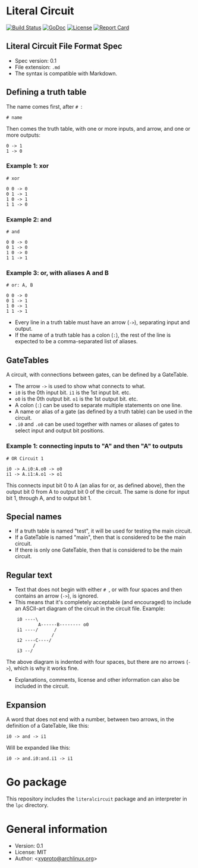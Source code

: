 # Literal Circuit

[![Build Status](https://travis-ci.org/xyproto/literalcircuit.svg?branch=master)](https://travis-ci.org/xyproto/literalcircuit) [![GoDoc](https://godoc.org/github.com/xyproto/literalcircuit?status.svg)](http://godoc.org/github.com/xyproto/literalcircuit) [![License](http://img.shields.io/badge/license-MIT-red.svg?style=flat)](https://raw.githubusercontent.com/xyproto/literalcircuit/master/LICENSE) [![Report Card](https://img.shields.io/badge/go_report-A+-brightgreen.svg?style=flat)](http://goreportcard.com/report/xyproto/literalcircuit)

## Literal Circuit File Format Spec

* Spec version: 0.1
* File extension: `.md`
* The syntax is compatible with Markdown.

## Defining a truth table

The name comes first, after `# `:

    # name

Then comes the truth table, with one or more inputs, and arrow, and one or more outputs:

    0 -> 1
    1 -> 0

### Example 1: xor

    # xor

    0 0 -> 0
    0 1 -> 1
    1 0 -> 1
    1 1 -> 0

### Example 2: and

    # and

    0 0 -> 0
    0 1 -> 0
    1 0 -> 0
    1 1 -> 1

### Example 3: or, with aliases A and B

    # or: A, B

    0 0 -> 0
    0 1 -> 1
    1 0 -> 1
    1 1 -> 1

* Every line in a truth table must have an arrow (`->`), separating input and output.
* If the name of a truth table has a colon (`:`), the rest of the line is expected to be a comma-separated list of aliases.

## GateTables

A circuit, with connections between gates, can be defined by a GateTable.

* The arrow `->` is used to show what connects to what.
* `i0` is the 0th input bit. `i1` is the 1st input bit. etc.
* `o0` is the 0th output bit. `o1` is the 1st output bit. etc.
* A colon (`:`)  can be used to separate multiple statements on one line.
* A name or alias of a gate (as defined by a truth table) can be used in the circuit.
* `.i0` and `.o0` can be used together with names or aliases of gates to select input and output bit positions.

### Example 1: connecting inputs to "A" and then "A" to outputs

    # OR Circuit 1

    i0 -> A.i0:A.o0 -> o0
    i1 -> A.i1:A.o1 -> o1

This connects input bit 0 to A (an alias for or, as defined above), then the output bit 0 from A to output bit 0 of the circuit.
The same is done for input bit 1, through A, and to output bit 1.

## Special names

* If a truth table is named "test", it will be used for testing the main circuit.
* If a GateTable is named "main", then that is considered to be the main circuit.
* If there is only one GateTable, then that is considered to be the main circuit.

## Regular text

* Text that does not begin with either `# `, or with four spaces and then contains an arrow (`->`), is ignored.
* This means that it's completely acceptable (and encouraged) to include an ASCII-art diagram of the circuit in the circuit file. Example:

```none
    i0 ----\
            A------B-------- o0
    i1 ----/      /
                 /
    i2 ----C----/
          /
    i3 --/
```

The above diagram is indented with four spaces, but there are no arrows (`->`), which is why it works fine.

* Explanations, comments, license and other information can also be included in the circuit.

## Expansion

A word that does not end with a number, between two arrows, in the definition of a GateTable, like this:

`i0 -> and -> i1`

Will be expanded like this:

`i0 -> and.i0:and.i1 -> i1`

# Go package

This repository includes the `literalcircuit` package and an interpreter in the `lpc` directory.

# General information

* Version: 0.1
* License: MIT
* Author: &lt;xyproto@archlinux.org&gt;

